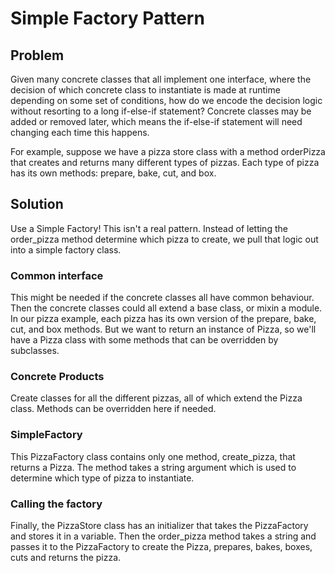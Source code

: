 # Simple Factory Pattern

## Problem

Given many concrete classes that all implement one interface, where the decision
of which concrete class to instantiate is made at runtime depending on some set
of conditions, how do we encode the decision logic without resorting to a long
if-else-if statement?  Concrete classes may be added or removed later, which
means the if-else-if statement will need changing each time this happens.

For example, suppose we have a pizza store class with a method orderPizza that
creates and returns many different types of pizzas.  Each type of pizza has its
own methods: prepare, bake, cut, and box.

## Solution

Use a Simple Factory!  This isn't a real pattern.  Instead of letting the
order\_pizza method determine which pizza to create, we pull that logic out into
a simple factory class.

### Common interface

This might be needed if the concrete classes all have common behaviour.  Then
the concrete classes could all extend a base class, or mixin a module.  In our
pizza example, each pizza has its own version of the prepare, bake, cut, and box
methods. But we want to return an instance of Pizza, so we'll have a Pizza
class with some methods that can be overridden by subclasses. 

### Concrete Products 

Create classes for all the different pizzas, all of which extend the Pizza class.
Methods can be overridden here if needed.

### SimpleFactory

This PizzaFactory class contains only one method, create\_pizza, that returns a
Pizza.  The method takes a string argument which is used to determine which
type of pizza to instantiate.

### Calling the factory

Finally, the PizzaStore class has an initializer that takes the PizzaFactory
and stores it in a variable.  Then the order\_pizza method takes a string and
passes it to the PizzaFactory to create the Pizza, prepares, bakes, boxes, cuts
and returns the pizza.
